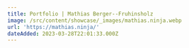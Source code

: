 ```yaml
---
title: Portfolio | Mathias Berger--Fruhinsholz
image: /src/content/showcase/_images/mathias.ninja.webp
url: 'https://mathias.ninja/'
dateAdded: 2023-03-28T22:01:33.000Z
---
```


